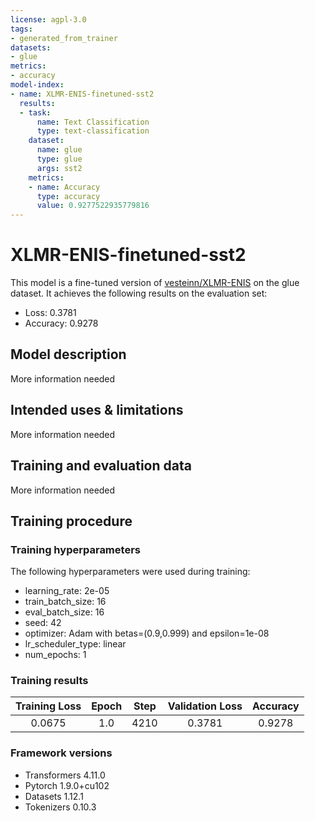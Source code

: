 ```yaml
---
license: agpl-3.0
tags:
- generated_from_trainer
datasets:
- glue
metrics:
- accuracy
model-index:
- name: XLMR-ENIS-finetuned-sst2
  results:
  - task:
      name: Text Classification
      type: text-classification
    dataset:
      name: glue
      type: glue
      args: sst2
    metrics:
    - name: Accuracy
      type: accuracy
      value: 0.9277522935779816
---
```


<!-- This model card has been generated automatically according to the information the Trainer had access to. You
should probably proofread and complete it, then remove this comment. -->

# XLMR-ENIS-finetuned-sst2

This model is a fine-tuned version of [vesteinn/XLMR-ENIS](https://huggingface.co/vesteinn/XLMR-ENIS) on the glue dataset.
It achieves the following results on the evaluation set:
- Loss: 0.3781
- Accuracy: 0.9278

## Model description

More information needed

## Intended uses & limitations

More information needed

## Training and evaluation data

More information needed

## Training procedure

### Training hyperparameters

The following hyperparameters were used during training:
- learning_rate: 2e-05
- train_batch_size: 16
- eval_batch_size: 16
- seed: 42
- optimizer: Adam with betas=(0.9,0.999) and epsilon=1e-08
- lr_scheduler_type: linear
- num_epochs: 1

### Training results

| Training Loss | Epoch | Step | Validation Loss | Accuracy |
|:-------------:|:-----:|:----:|:---------------:|:--------:|
| 0.0675        | 1.0   | 4210 | 0.3781          | 0.9278   |


### Framework versions

- Transformers 4.11.0
- Pytorch 1.9.0+cu102
- Datasets 1.12.1
- Tokenizers 0.10.3
